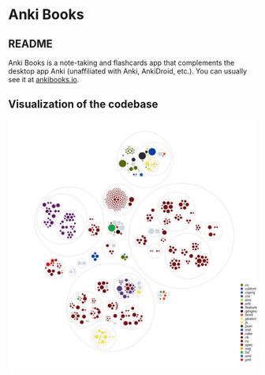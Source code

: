 # Anki Books

## README

Anki Books is a note-taking and flashcards app that complements the desktop app Anki (unaffiliated with Anki, AnkiDroid, etc.). You can usually see it at [ankibooks.io](https://ankibooks.io).

## Visualization of the codebase

![Visualization of the codebase](./diagram.svg)
